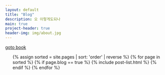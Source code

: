 ```yaml
---
layout: default
title: "Blog"
description: 오 이렇게도되나
main: true
project-header: true
header-img: img/about.jpg
---
```


<a href="https://beenpow.github.io/book/" target="_top">goto book</a>

<ul class="catalogue">
{% assign sorted = site.pages | sort: 'order' | reverse %}
{% for page in sorted %}
{% if page.blog == true %}
{% include post-list.html %}
{% endif %}
{% endfor %}
</ul>
